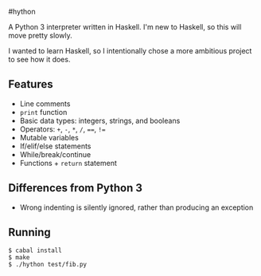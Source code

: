 #hython

A Python 3 interpreter written in Haskell. I'm new to Haskell, so this will move pretty slowly.

I wanted to learn Haskell, so I intentionally chose a more ambitious project to see how it does.

## Features

* Line comments
* `print` function
* Basic data types: integers, strings, and booleans
* Operators: `+`, `-`, `*`, `/`, `==`, `!=`
* Mutable variables
* If/elif/else statements
* While/break/continue
* Functions + `return` statement

## Differences from Python 3

* Wrong indenting is silently ignored, rather than producing an exception

## Running
    $ cabal install
    $ make
    $ ./hython test/fib.py
